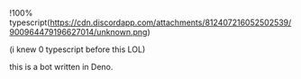 !100% typescript(https://cdn.discordapp.com/attachments/812407216052502539/900964479196627014/unknown.png)

(i knew 0 typescript before this LOL)

this is a bot written in Deno.
